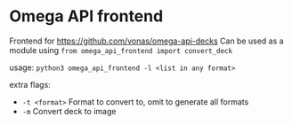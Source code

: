 # Omega API frontend

Frontend for https://github.com/vonas/omega-api-decks
Can be used as a module using `from omega_api_frontend import convert_deck`

usage: `python3 omega_api_frontend -l <list in any format>`

extra flags: 
- `-t <format>` Format to convert to, omit to generate all formats
- `-m` Convert deck to image
